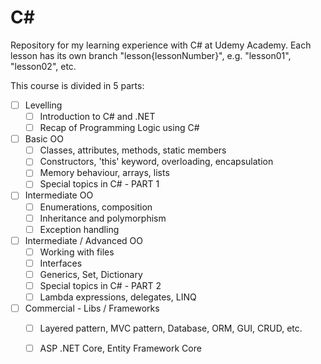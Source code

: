 # C# 

Repository for my learning experience with C# at Udemy Academy. Each lesson has its own branch "lesson{lessonNumber}", e.g. "lesson01", "lesson02", etc.

This course is divided in 5 parts:

- [ ] Levelling
  - [ ] Introduction to C# and .NET
  - [ ] Recap of Programming Logic using C#

- [ ] Basic OO
  - [ ] Classes, attributes, methods, static members
  - [ ] Constructors, 'this' keyword, overloading, encapsulation
  - [ ] Memory behaviour, arrays, lists
  - [ ] Special topics in C# - PART 1

- [ ] Intermediate OO
  - [ ] Enumerations, composition
  - [ ] Inheritance and polymorphism
  - [ ] Exception handling

- [ ] Intermediate / Advanced OO
  - [ ] Working with files
  - [ ] Interfaces
  - [ ] Generics, Set, Dictionary
  - [ ] Special topics in C# - PART 2
  - [ ] Lambda expressions, delegates, LINQ

- [ ] Commercial - Libs / Frameworks
  - [ ] Layered pattern, MVC pattern, Database, ORM, GUI, CRUD, etc.
  - [ ] ASP .NET Core, Entity Framework Core


